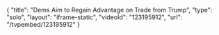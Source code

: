 {
    "title": "Dems Aim to Regain Advantage on Trade from Trump",
    "type": "solo",
    "layout": "iframe-static",
    "videoId": "123195912",
    "url": "\/tvpembed\/123195912"
}